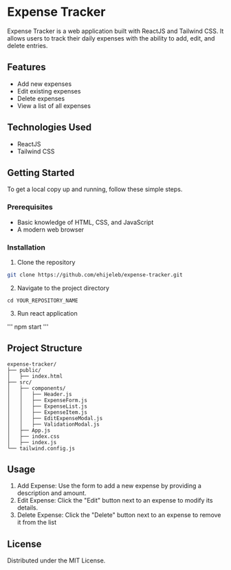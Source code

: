 # Expense Tracker

Expense Tracker is a web application built with ReactJS and Tailwind CSS. It allows users to track their daily expenses with the ability to add, edit, and delete entries.

## Features

- Add new expenses
- Edit existing expenses
- Delete expenses
- View a list of all expenses

## Technologies Used

- ReactJS
- Tailwind CSS

## Getting Started

To get a local copy up and running, follow these simple steps.

### Prerequisites

- Basic knowledge of HTML, CSS, and JavaScript
- A modern web browser

### Installation

1. Clone the repository

```bash
git clone https://github.com/ehijeleb/expense-tracker.git
```

2. Navigate to the project directory

```
cd YOUR_REPOSITORY_NAME
```

3. Run react application

'''
npm start
'''

## Project Structure 

```
expense-tracker/
├── public/
│   ├── index.html
├── src/
│   ├── components/
│   │   ├── Header.js
│   │   ├── ExpenseForm.js
│   │   ├── ExpenseList.js
│   │   ├── ExpenseItem.js
│   │   ├── EditExpenseModal.js
│   │   ├── ValidationModal.js
│   ├── App.js
│   ├── index.css
│   ├── index.js
└── tailwind.config.js
```

## Usage

1. Add Expense: Use the form to add a new expense by providing a description and amount.
2.  Edit Expense: Click the "Edit" button next to an expense to modify its details.
3. Delete Expense: Click the "Delete" button next to an expense to remove it from the list

## License

Distributed under the MIT License.